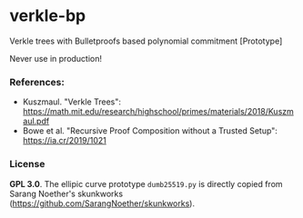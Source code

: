 # verkle-bp
Verkle trees with Bulletproofs based polynomial commitment [Prototype]

Never use in production!

### References:
* Kuszmaul. "Verkle Trees": https://math.mit.edu/research/highschool/primes/materials/2018/Kuszmaul.pdf
* Bowe et al. "Recursive Proof Composition without a Trusted Setup": https://ia.cr/2019/1021

### License
**GPL 3.0**. The ellipic curve prototype `dumb25519.py` is directly copied from Sarang Noether's skunkworks (https://github.com/SarangNoether/skunkworks).